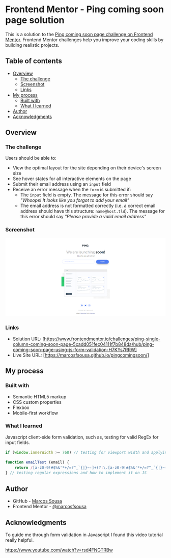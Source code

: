 # Frontend Mentor - Ping coming soon page solution

This is a solution to the [Ping coming soon page challenge on Frontend Mentor](https://www.frontendmentor.io/challenges/ping-single-column-coming-soon-page-5cadd051fec04111f7b848da). Frontend Mentor challenges help you improve your coding skills by building realistic projects. 

## Table of contents

- [Overview](#overview)
  - [The challenge](#the-challenge)
  - [Screenshot](#screenshot)
  - [Links](#links)
- [My process](#my-process)
  - [Built with](#built-with)
  - [What I learned](#what-i-learned)
- [Author](#author)
- [Acknowledgments](#acknowledgments)

## Overview

### The challenge

Users should be able to:

- View the optimal layout for the site depending on their device's screen size
- See hover states for all interactive elements on the page
- Submit their email address using an `input` field
- Receive an error message when the `form` is submitted if:
	- The `input` field is empty. The message for this error should say *"Whoops! It looks like you forgot to add your email"*
	- The email address is not formatted correctly (i.e. a correct email address should have this structure: `name@host.tld`). The message for this error should say *"Please provide a valid email address"*

### Screenshot

![Desktop Screenshot](.\images\screenshot1440.png)

### Links

- Solution URL: [https://www.frontendmentor.io/challenges/ping-single-column-coming-soon-page-5cadd051fec04111f7b848da/hub/ping-coming-soon-page-using-js-form-validation-H7KYs7RRW]
- Live Site URL: [https://marcosfsousa.github.io/pingcomingsoon/]

## My process

### Built with

- Semantic HTML5 markup
- CSS custom properties
- Flexbox
- Mobile-first workflow


### What I learned

Javascript client-side form validation, such as, testing for valid RegEx for input fields.

```js
if (window.innerWidth >= 768) // testing for viewport width and applying classes based on it
```
```js
function emailTest (email) {
    return /[a-z0-9!#$%&'*+/=?^_`{|}~-]+(?:\.[a-z0-9!#$%&'*+/=?^_`{|}~-]+)*@(?:[a-z0-9](?:[a-z0-9-]*[a-z0-9])?\.)+[a-z0-9](?:[a-z0-9-]*[a-z0-9])?/.test(email);
} // testing regular expressions and how to implement it on JS
```

## Author

- GitHub - [Marcos Sousa](https://www.https://github.com/marcosfsousa)
- Frontend Mentor - [@marcosfsousa](https://www.frontendmentor.io/profile/marcosfsousa)

## Acknowledgments

To guide me through form validation in Javascript I found this video tutorial really helpful.

https://www.youtube.com/watch?v=rsd4FNGTRBw